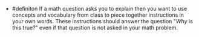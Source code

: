 - #definiton If a math question asks you to explain then you want to use concepts and vocabulary from class to piece together instructions in your own words. These instructions should answer the question "*Why* is this true?" even if that question is not asked in your math problem.